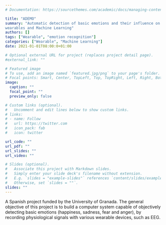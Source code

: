 ```yaml
---
# Documentation: https://sourcethemes.com/academic/docs/managing-content/

title: "ADEMO"
summary: "Automatic detection of basic emotions and their influence on decision-making through
wearables and Machine Learning"
authors: []
tags: ["Wearable", "emotion recognition"]
categories: ["Wearable", "Machine Learning"]
date: 2021-01-01T08:00:0+01:00

# Optional external URL for project (replaces project detail page).
#external_link: ""

# Featured image
# To use, add an image named `featured.jpg/png` to your page's folder.
# Focal points: Smart, Center, TopLeft, Top, TopRight, Left, Right, BottomLeft, Bottom, BottomRight.
image:
  caption: ""
  focal_point: ""
  preview_only: false

# Custom links (optional).
#   Uncomment and edit lines below to show custom links.
# links:
# - name: Follow
#   url: https://twitter.com
#   icon_pack: fab
#   icon: twitter

url_code: ""
url_pdf: ""
url_slides: ""
url_video: ""

# Slides (optional).
#   Associate this project with Markdown slides.
#   Simply enter your slide deck's filename without extension.
#   E.g. `slides = "example-slides"` references `content/slides/example-slides.md`.
#   Otherwise, set `slides = ""`.
slides: ""
---
```


A Spanish project funded by the University of Granada. The general objective of this project is to build a computer system capable of objectively detecting basic emotions (happiness, sadness, fear and anger), by recording physiological signals with various wearable devices, such as EEG.
